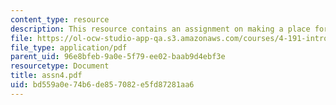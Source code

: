 ```yaml
---
content_type: resource
description: This resource contains an assignment on making a place for art.
file: https://ol-ocw-studio-app-qa.s3.amazonaws.com/courses/4-191-introduction-to-integrated-design-fall-2006/bd559a0e74b6de857082e5fd87281aa6_assn4.pdf
file_type: application/pdf
parent_uid: 96e8bfeb-9a0e-5f79-ee02-baab9d4ebf3e
resourcetype: Document
title: assn4.pdf
uid: bd559a0e-74b6-de85-7082-e5fd87281aa6
---
```


